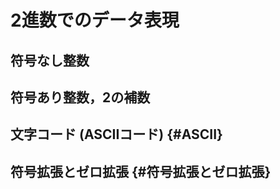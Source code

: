 <style type="text/css">
body { counter-reset: chapter 4; }
</style>

# 2進数でのデータ表現


## 符号なし整数

## 符号あり整数，2の補数

## 文字コード (ASCIIコード) {#ASCII}

## 符号拡張とゼロ拡張 {#符号拡張とゼロ拡張}
